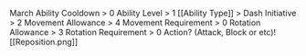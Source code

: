 March
Ability Cooldown > 0
Ability Level > 1
[[Ability Type]] > Dash
Initiative > 2
Movement Allowance > 4
Movement Requirement > 0
Rotation Allowance > 3
Rotation Requirement > 0
Action? (Attack, Block or etc)![[Reposition.png]]